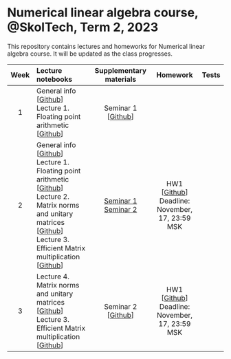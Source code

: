 # Numerical linear algebra course, @SkolTech, Term 2, 2023

This repository contains lectures and homeworks for Numerical linear algebra course. It will be updated as the class progresses.


| Week | Lecture notebooks | Supplementary materials | Homework | Tests |
|:------:|:----------|:----------:|:----------:|:-------:|
|1| General info [[Github](lectures/general_info.ipynb)] <br> Lecture 1. Floating point arithmetic [[Github](./lectures/lecture-1/lecture-1.ipynb)] | Seminar 1 [[Github](./seminars/seminar-1/seminar-1.ipynb)]| |
|2| General info [[Github](lectures/general_info.ipynb)] <br> Lecture 1. Floating point arithmetic [[Github](./lectures/lecture-1/lecture-1.ipynb)] <br> Lecture 2. Matrix norms and unitary matrices [[Github](./lectures/lecture-2/lecture-2.ipynb)] <br> Lecture 3. Efficient  Matrix multiplication [[Github](./lectures/lecture-3/lecture-3.ipynb)] | [Seminar 1](./practice/seminar-1.ipynb) <br> [Seminar 2](./practice/seminar-2.ipynb) | HW1 [[Github](./assignments/hw1/HW-1.ipynb)] <br> Deadline: November, 17, 23:59 MSK | |
|3| Lecture 4. Matrix norms and unitary matrices [[Github](./lectures/lecture-2/lecture-2.ipynb)] <br> Lecture 3. Efficient  Matrix multiplication [[Github](./lectures/lecture-3/lecture-3.ipynb)] | Seminar 2 [[Github](./seminars/seminar-2/seminar-2.ipynb)] | HW1 [[Github](./assignments/hw1/HW-1.ipynb)] <br> Deadline: November, 17, 23:59 MSK | |
